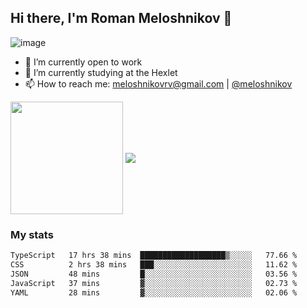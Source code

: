 ## Hi there, I'm Roman Meloshnikov 👋

![image](https://www.codewars.com/users/meloshnikov/badges/small?theme=light)<br>

<!--
Here are some ideas to get you started:

- 🧰 I’m currently open to work
- 👯 I’m looking to collaborate on ...
- 🤔 I’m looking for help with ...
- 💬 Ask me about ...
- 📫 How to reach me: meloshnikov
- 😄 Pronouns: ...
- ⚡ Fun fact: ...
-->

- 🧰 I’m currently open to work
- 🌱 I’m currently studying at the Hexlet
- 📫 How to reach me: meloshnikovrv@gmail.com | [@meloshnikov](https://telegram.me/meloshnikov)

<span>
<a>
<img align="center" height="180em" src="https://github-readme-stats.vercel.app/api?username=meloshnikov&show_icons=true&hide_border=true&&count_private=true&include_all_commits=true" />
</a>
<a>
<img align="center" src="https://github-readme-stats.vercel.app/api/top-langs/?username=meloshnikov&layout=compact&hide_border=true" />
</a>
</span>


### My stats
<!--START_SECTION:waka-->

```txt
TypeScript   17 hrs 38 mins  ███████████████████▒░░░░░   77.66 %
CSS          2 hrs 38 mins   ███░░░░░░░░░░░░░░░░░░░░░░   11.62 %
JSON         48 mins         █░░░░░░░░░░░░░░░░░░░░░░░░   03.56 %
JavaScript   37 mins         ▓░░░░░░░░░░░░░░░░░░░░░░░░   02.73 %
YAML         28 mins         ▓░░░░░░░░░░░░░░░░░░░░░░░░   02.06 %
```

<!--END_SECTION:waka-->

